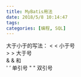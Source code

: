 ```yaml
---
title: MyBatis用法
date: 2018/5/8 10:14:47
tags:
categories: [编程, SQL]
---
```


大于小于的写法：
&lt;     	<   	小于号   
&gt;     	>   	大于号   
&amp;     	&   	和   
&apos;     	’   	单引号
&quot;     	"   	双引号
